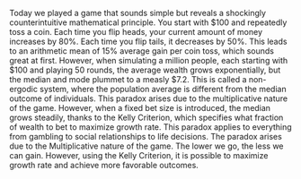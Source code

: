 Today we played a game that sounds simple but reveals a shockingly counterintuitive mathematical principle. You start with $100 and repeatedly toss a coin. Each time you flip heads, your current amount of money increases by 80%. Each time you flip tails, it decreases by 50%. This leads to an arithmetic mean of 15% average gain per coin toss, which sounds great at first. However, when simulating a million people, each starting with $100 and playing 50 rounds, the average wealth grows exponentially, but the median and mode plummet to a measly $7.2. This is called a non-ergodic system, where the population average is different from the median outcome of individuals. This paradox arises due to the multiplicative nature of the game. However, when a fixed bet size is introduced, the median grows steadily, thanks to the Kelly Criterion, which specifies what fraction of wealth to bet to maximize growth rate. This paradox applies to everything from gambling to social relationships to life decisions. The paradox arises due to the Multiplicative nature of the game. The lower we go, the less we can gain. However, using the Kelly Criterion, it is possible to maximize growth rate and achieve more favorable outcomes.